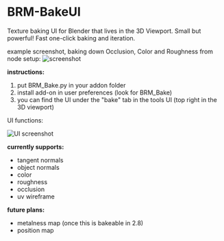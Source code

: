 # BRM-BakeUI
Texture baking UI for Blender that lives in the 3D Viewport.
Small but powerful! Fast one-click baking and iteration.

example screenshot, baking down Occlusion, Color and Roughness from node setup:
![screenshot](http://www.brameulaers.net/blender/addons/github_images/BRM_bake_example2.png)

**instructions:**

1. put BRM_Bake.py in your addon folder
2. install add-on in user preferences (look for BRM_Bake)
3. you can find the UI under the "bake" tab in the tools UI (top right in the 3D viewport)

UI functions:

![UI screenshot](http://www.brameulaers.net/blender/addons/github_images/BRM_bake_instructions.png)

**currently supports:**

- tangent normals
- object normals
- color
- roughness
- occlusion
- uv wireframe

**future plans:**

- metalness map (once this is bakeable in 2.8)
- position map 
